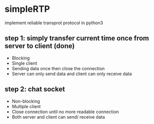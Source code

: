 # simpleRTP
implement reliable transprot protocol in python3

## step 1: simply transfer current time once from server to client (done)
* Blocking
* Single client
* Sending data once then close the connection
* Server can only send data and client can only receive data

## step 2: chat socket
* Non-blocking
* Multiple client
* Close connection until no more readable connection
* Both server and client can send/ receive data